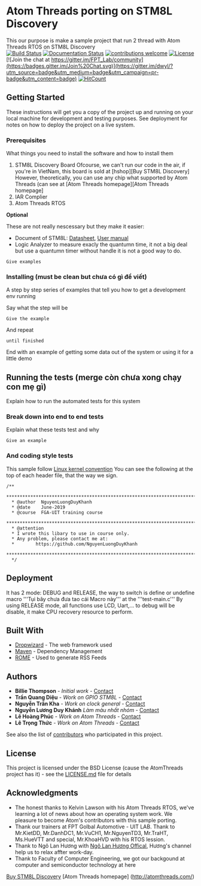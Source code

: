 # Atom Threads porting on STM8L Discovery

This our purpose is make a sample project that run 2 thread with Atom Threads RTOS on STM8L Discovery  
[![Build Status](https://travis-ci.org/wathui99/FPT_Lab.svg?branch=master)](https://travis-ci.org/wathui99/FPT_Lab)
[![Documentation Status](https://readthedocs.org/projects/atomthreadsportingstm8ldiscovery/badge/?version=latest)](https://atomthreadsportingstm8ldiscovery.readthedocs.io/en/latest/?badge=latest)
[![contributions welcome](https://img.shields.io/badge/contributions-welcome-brightgreen.svg?style=flat)](https://github.com/dwyl/esta/issues)
[![License](https://img.shields.io/badge/License-BSD%203--Clause-blue.svg)](https://opensource.org/licenses/BSD-3-Clause)
[![Join the chat at https://gitter.im/FPT_Lab/community](https://badges.gitter.im/Join%20Chat.svg)](https://gitter.im/dwyl/?utm_source=badge&utm_medium=badge&utm_campaign=pr-badge&utm_content=badge)
[![HitCount](http://hits.dwyl.io/wathui99/FPT_Lab.svg)](http://hits.dwyl.io/wathui99/FPT_Lab)

## Getting Started

These instructions will get you a copy of the project up and running on your local machine for development and testing purposes. See deployment for notes on how to deploy the project on a live system.

### Prerequisites

What things you need to install the software and how to install them
1. STM8L Discovery Board
  Ofcourse, we can't run our code in the air, if you're in VietNam, this board is sold at [hshop][Buy STM8L Discovery]
  However, theoretically, you can use any chip what supported by Atom Threads (can see at [Atom Threads homepage][Atom Threads homepage]
2. IAR Complier
3. Atom Threads RTOS 

**Optional**

These are not really nescessary but they make it easier:

* Document of STM8L: [Datasheet](https://www.st.com/resource/en/datasheet/stm8l151m8.pdf), [User manual](https://www.st.com/content/ccc/resource/technical/document/reference_manual/2e/3b/8c/8f/60/af/4b/2c/CD00218714.pdf/files/CD00218714.pdf/jcr:content/translations/en.CD00218714.pdf)
* Logic Analyzer to measure exacly the quantumn time, it not a big deal but use a quantumn timer without handle it is not a good way to do.
```
Give examples
```

### Installing (must be clean but chưa có gì để viết)

A step by step series of examples that tell you how to get a development env running

Say what the step will be

```
Give the example
```

And repeat

```
until finished
```

End with an example of getting some data out of the system or using it for a little demo

## Running the tests (merge còn chưa xong chạy con mẹ gì)

Explain how to run the automated tests for this system

### Break down into end to end tests

Explain what these tests test and why

```
Give an example
```

### And coding style tests

This sample follow [Linux kernel convention](https://www.kernel.org/doc/html/v4.10/process/coding-style.html) 
You can see the following at the top of each header file, that the way we sign.

```
/**
  ******************************************************************************
  * @author  NguyenLuongDuyKhanh
  * @date    June-2019
  * @course  FGA-UIT training course
  ******************************************************************************
  * @attention
  * I wrote this libary to use in course only.
  * Any problem, please contact me at:
  *        https://github.com/NguyenLuongDuyKhanh
  ******************************************************************************
  */ 
```

## Deployment

It has 2 mode: DEBUG and RELEASE, the way to switch is define or undefine macro '''Tụi bây chưa đưa tao cái Macro này''' at the '''test-main.c'''
By using RELEASE mode, all functions use LCD, Uart,... to debug will be disable, it make CPU recovery resource to perform.

## Built With

* [Dropwizard](http://www.dropwizard.io/1.0.2/docs/) - The web framework used
* [Maven](https://maven.apache.org/) - Dependency Management
* [ROME](https://rometools.github.io/rome/) - Used to generate RSS Feeds
 

## Authors

* **Billie Thompson** - *Initial work* - [Contact](https://github.com/PurpleBooth)
* **Trần Quang Diệu** - *Work on GPIO STM8L* - [Contact](https://github.com/PurpleBooth)
* **Nguyễn Trần Kha** - *Work on clock general* - [Contact](https://github.com/PurpleBooth)
* **Nguyễn Lương Duy Khánh** *Làm màu nhất nhóm* - [Contact](https://github.com/NguyenLuongDuyKhanh)
* **Lê Hoàng Phúc** - *Work on Atom Threads* - [Contact](https://github.com/hoangphuc-fn)
* **Lê Trọng Thức** - *Work on Atom Threads* - [Contact](https://github.com/wathui99)

See also the list of [contributors](https://github.com/your/project/contributors) who participated in this project.

## License

This project is licensed under the BSD License (cause the AtomThreads project has it) - see the [LICENSE.md](LICENSE.md) file for details

## Acknowledgments

* The honest thanks to Kelvin Lawson with his Atom Threads RTOS, we've learning a lot of news about how an operating system work. We pleasure to become Atom's contributors with this sample porting.
* Thank our trainers at FPT Golbal Automotive - UIT LAB. Thank to Mr.KietDD, Mr.DanhDC1, Mr.VuCH1, Mr.NguyenTD3, Mr.TraHT, Ms.HueVTT and special, Mr.KhoaHVD with his RTOS lession.
* Thank to Ngô Lan Hương with [Ngô Lan Hương Offical](https://www.youtube.com/channel/UC6wjclMOHQJwOHrvqVRi5Jw), Hương's channel help us to relax affter work-day.
* Thank to Faculty of Computer Engineering, we got our backgound at computer and semiconductor technology at here

[Buy STM8L Discovery](https://hshop.vn/products/kit-stm8l-discovery)
[Atom Threads homepage] (http://atomthreads.com/)
